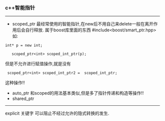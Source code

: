 ### c++智能指针
***
- scoped_ptr 最经常使用的智能指针,在new后不用自己来delete一般在离开作用后会自行释放.
属于boost库里面的东西
#include<boost/smart_ptr.hpp>
如:
```
int* p = new int;

   scoped_ptr<int> scoped_int_ptr(p);
```
但是不允许进行赋值操作,就是没有
```
 scoped_ptr<int> scoped_int_ptr2 =  scoped_int_ptr;
```
这种操作!!

- auto_ptr
    和scoped的用法基本类似,但是多了指针传递和构造等操作!!
- shared_ptr




***
explicit 关键字 可以阻止不经过允许的隐式转换的发生.